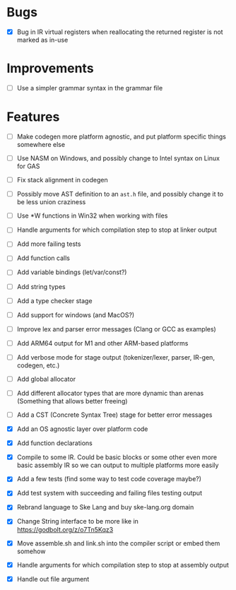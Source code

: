# Bugs
- [x] Bug in IR virtual registers when reallocating the returned register is not marked as in-use

# Improvements
- [ ] Use a simpler grammar syntax in the grammar file

# Features
- [ ] Make codegen more platform agnostic, and put platform specific things somewhere else
- [ ] Use NASM on Windows, and possibly change to Intel syntax on Linux for GAS
- [ ] Fix stack alignment in codegen
- [ ] Possibly move AST definition to an `ast.h` file, and possibly change it to be less union craziness
- [ ] Use *W functions in Win32 when working with files
- [ ] Handle arguments for which compilation step to stop at linker output
- [ ] Add more failing tests
- [ ] Add function calls
- [ ] Add variable bindings (let/var/const?)
- [ ] Add string types
- [ ] Add a type checker stage
- [ ] Add support for windows (and MacOS?)
- [ ] Improve lex and parser error messages (Clang or GCC as examples)
- [ ] Add ARM64 output for M1 and other ARM-based platforms
- [ ] Add verbose mode for stage output (tokenizer/lexer, parser, IR-gen, codegen, etc.)
- [ ] Add global allocator
- [ ] Add different allocator types that are more dynamic than arenas (Something that allows better freeing)
- [ ] Add a CST (Concrete Syntax Tree) stage for better error messages

- [X] Add an OS agnostic layer over platform code
- [X] Add function declarations
- [x] Compile to some IR. Could be basic blocks or some other even more basic assembly IR so we can output to multiple platforms more easily
- [X] Add a few tests (find some way to test code coverage maybe?)
- [X] Add test system with succeeding and failing files testing output
- [X] Rebrand language to Ske Lang and buy ske-lang.org domain
- [X] Change String interface to be more like in https://godbolt.org/z/o7Tn5Kqz3
- [X] Move assemble.sh and link.sh into the compiler script or embed them somehow
- [X] Handle arguments for which compilation step to stop at assembly output
- [X] Handle out file argument
